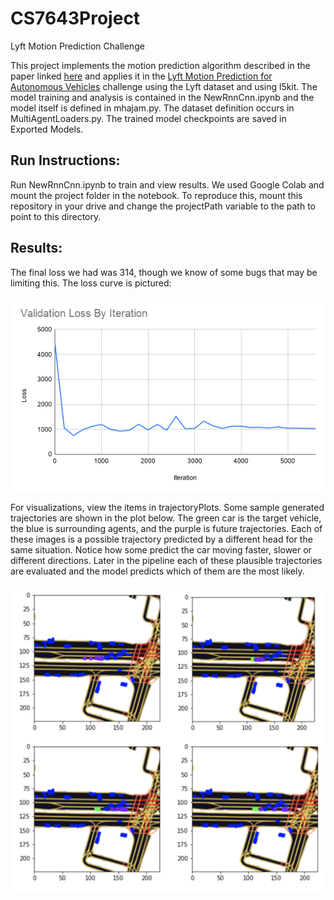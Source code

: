 # CS7643Project
Lyft Motion Prediction Challenge

This project implements the motion prediction algorithm described in the paper linked [here](https://arxiv.org/abs/2005.02545) and applies it in the [Lyft Motion Prediction for Autonomous Vehicles](https://www.kaggle.com/c/lyft-motion-prediction-autonomous-vehicles) challenge using the Lyft dataset and using l5kit. The model training and analysis is contained in the NewRnnCnn.ipynb and the model itself is defined in mhajam.py. The dataset definition occurs in MultiAgentLoaders.py. The trained model checkpoints are saved in Exported Models.

## Run Instructions:
Run NewRnnCnn.ipynb to train and view results. We used Google Colab and mount the project folder in the notebook. To reproduce this, mount this repository in your drive and change the projectPath variable to the path to point to this directory. 

## Results:
The final loss we had was 314, though we know of some bugs that may be limiting this. The loss curve is pictured:

![Loss](trajectoryPlots/loss.png)

For visualizations, view the items in trajectoryPlots. Some sample generated trajectories are shown in the plot below. The green car is the target vehicle, the blue is surrounding agents, and the purple is future trajectories. Each of these images is a possible trajectory predicted by a different head for the same situation.  Notice how some predict the car moving faster, slower or different directions.  Later in the pipeline each of these plausible trajectories are evaluated and the model predicts which of them are the most likely.

![Trajectories](trajectoryPlots/MultiHeads.png)

